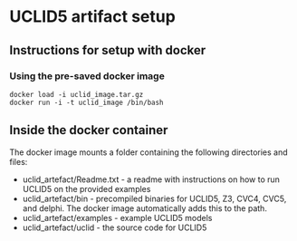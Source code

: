 # UCLID5 artifact setup


## Instructions for setup with docker

### Using the pre-saved docker image

~~~
docker load -i uclid_image.tar.gz
docker run -i -t uclid_image /bin/bash
~~~


## Inside the docker container

The docker image mounts a folder containing the following directories and files:
- uclid_artefact/Readme.txt - a readme with instructions on how to run UCLID5 on the provided examples
- uclid_artefact/bin - precompiled binaries for UCLID5, Z3, CVC4, CVC5, and
delphi. The docker image automatically adds this to the path.
- uclid_artefact/examples - example UCLID5 models 
- uclid_artefact/uclid - the source code for UCLID5

